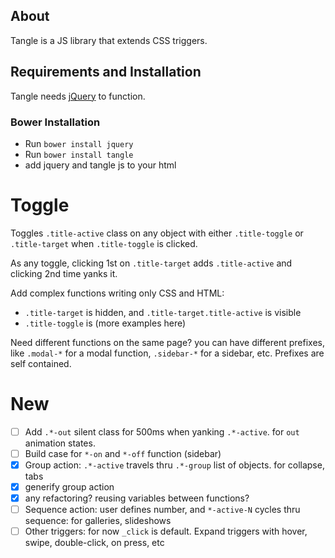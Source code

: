 ## About

Tangle is a JS library that extends CSS triggers.

## Requirements and Installation

Tangle needs [jQuery](https://jquery.com) to function.

### Bower Installation

- Run `bower install jquery`
- Run `bower install tangle`
- add jquery and tangle js to your html

# Toggle

Toggles `.title-active` class on any object with either `.title-toggle` or `.title-target` when `.title-toggle` is clicked.

As any toggle, clicking 1st on `.title-target` adds `.title-active` and clicking 2nd time yanks it.

Add complex functions writing only CSS and HTML:

-  `.title-target` is hidden, and `.title-target.title-active` is visible
- `.title-toggle` is (more examples here)

Need different functions on the same page? you can have different prefixes, like `.modal-*` for a modal function, `.sidebar-*` for a sidebar, etc. Prefixes are self contained.

# New

- [ ] Add `.*-out` silent class for 500ms when yanking `.*-active`. for `out` animation states.
- [ ] Build case for `*-on` and `*-off` function (sidebar)
- [x] Group action: `.*-active` travels thru `.*-group` list of objects. for collapse, tabs
- [x] generify group action
- [x] any refactoring? reusing variables between functions?
- [ ] Sequence action: user defines number, and `*-active-N` cycles thru sequence: for galleries, slideshows
- [ ] Other triggers: for now `_click` is default. Expand triggers with hover, swipe, double-click, on press, etc